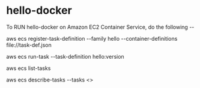 # hello-docker
To RUN hello-docker on Amazon EC2 Container Service, do the following --

aws ecs register-task-definition --family hello --container-definitions file://task-def.json

aws ecs run-task --task-definition hello:version

aws ecs list-tasks

aws ecs describe-tasks --tasks <<task-id>>
